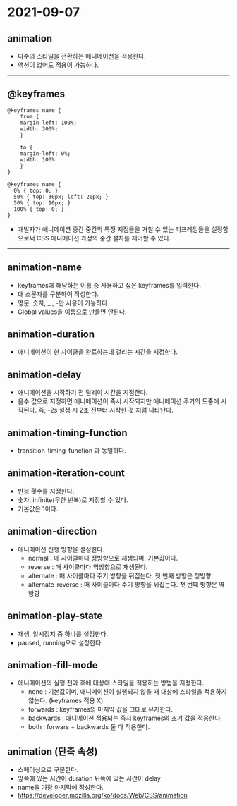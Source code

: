   # 2021-09-07

## animation
* 다수의 스타일을 전환하는 애니메이션을 적용한다.
* 액션이 없어도 적용이 가능하다.
***

## @keyframes
~~~
@keyframes name {
	from {
	margin-left: 100%;
	width: 300%;
	}

	to {
	margin-left: 0%;
	width: 100%
	}
}

@keyframes name {
  0% { top: 0; }
  50% { top: 30px; left: 20px; }
  50% { top: 10px; }
  100% { top: 0; }
}
~~~
* 개발자가 애니메이션 중간 중간의 특정 지점들을 거칠 수 있는 키프레임들을 설정함으로써 CSS 애니메이션 과정의 중간 절차를 제어할 수 있다.
***

## animation-name
* keyframes에 해당하는 이름 중 사용하고 싶은 keyframes를 입력한다.
* 대 소문자를 구분하여 작성한다. 
* 영문, 숫자, _ , -만 사용이 가능하다
* Global values을 이름으로 만들면 안된다.

## animation-duration
* 애니메이션이 한 사이클을 완료하는데 걸리는 시간을 지정한다.

## animation-delay
* 애니메이션을 시작하기 전 딜레이 시간을 지정한다. 
* 음수 값으로 지정하면 애니메이션이 즉시 시작되지만 애니메이션 주기의 도중에 시작된다. 즉, -2s 설정 시 2초 전부터 시작한 것 처럼 나타난다.

## animation-timing-function
* transition-timing-function 과 동일하다.

## animation-iteration-count
* 반복 횟수를 지정한다.
* 숫자, infinite(무한 반복)로 지정할 수 있다.
* 기본값은 1이다.

## animation-direction
* 애니메이션 진행 방향을 설정한다.
	- normal : 매 사이클마다 정방향으로 재생되며, 기본값이다.
	- reverse : 매 사이클마다 역방향으로 재생된다.
	- alternate : 매 사이클마다 주기 방향을 뒤집는다. 첫 번째 방향은 정방향
	- alternate-reverse : 매 사이클마다 주기 방향을 뒤집는다. 첫 번째 방향은 역방향

## animation-play-state
* 재생, 일시정지 중 하나를 설정한다.
* paused, running으로 설정한다.

## animation-fill-mode
* 애니메이션의 실행 전과 후에 대상에 스타일을 적용하는 방법을 지정한다.
	- none :  기본값이며, 애니메이션이 실행되지 않을 때 대상에 스타일을 적용하지 않는다. (keyframes 적용 X)
	- forwards : keyframes의 마지막 값을 그대로 유지한다.
	- backwards : 애니메이션 적용되는 즉시 keyframes의 초기 값을 적용한다.
	- both : forwars + backwards 둘 다 적용한다.

## animation (단축 속성)
* 스페이싱으로 구분한다.
* 앞쪽에 있는 시간이 duration 뒤쪽에 있는 시간이 delay
* name을 가장 마지막에 작성한다.
* https://developer.mozilla.org/ko/docs/Web/CSS/animation
